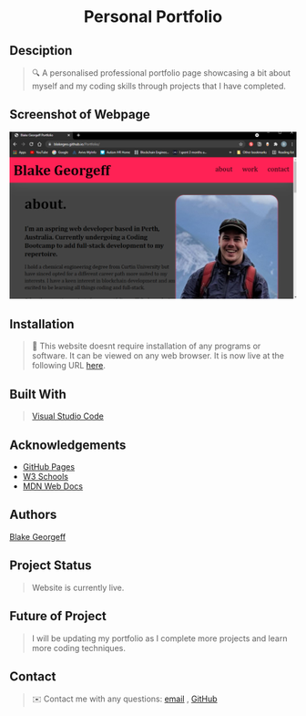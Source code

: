 <h1 align="center">Personal Portfolio</h1>

## Desciption

> 🔍 A personalised professional portfolio page showcasing a bit about myself and my coding skills through projects that I have completed.

## Screenshot of Webpage

![Screenshot of portfolio page](images/Screenshot.png?raw=true "Portfolio")

## Installation

> 💾 This website doesnt require installation of any programs or software. It can be viewed on any web browser. It is now live at the following URL [here](https://blakegeo.github.io/Portfolio/).

## Built With

> [Visual Studio Code](https://code.visualstudio.com/)

## Acknowledgements

* [GitHub Pages](https://pages.github.com)
* [W3 Schools](https://www.w3schools.com/)
* [MDN Web Docs](https://developer.mozilla.org/en-US/)

## Authors

[Blake Georgeff](https://github.com/BlakeGeo)

## Project Status

> Website is currently live. 

## Future of Project

> I will be updating my portfolio as I complete more projects and learn more coding techniques. 

## Contact
> ✉️ Contact me with any questions: [email](mailto:georgeffb@hotmail.com) , [GitHub](https://github.com/BlakeGeo)<br />